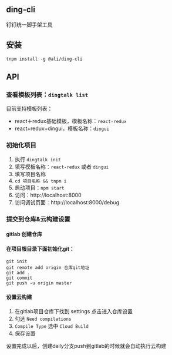 ## ding-cli
钉钉统一脚手架工具
## 安装
```
tnpm install -g @ali/ding-cli
```
## API
### 查看模板列表：`dingtalk list`
目前支持模板列表：
* react＋redux基础模板，模板名称：`react-redux`
* react+redux+dingui，模板名称：`dingui`

### 初始化项目

1. 执行 `dingtalk init`
2. 填写模板名称：`react-redux` 或者 `dingui`
3. 填写项目名称
4. `cd 项目名称 && tnpm i`
5. 启动项目：`npm start`
6. 访问：http://localhost:8000
7. 访问调试页面：http://localhost:8000/debug

### 提交到仓库&云构建设置
#### gitlab 创建仓库
#### 在项目根目录下面初始化git：
```
git init
git remote add origin 仓库git地址
git add .
git commit 
git push -u origin master
```
#### 设置云构建
1. 在gitlab项目仓库下找到 settings 点击进入仓库设置
2. 勾选 `Need compilations`
3. `Compile Type` 选中 `Cloud Build `
4. 保存设置

设置完成以后，创建daily分支push到gitlab的时候就会自动执行云构建


